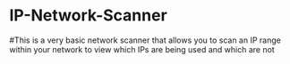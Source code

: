# IP-Network-Scanner
#This is a very basic network scanner that allows you to scan an IP range within your network to view which IPs are being used and which are not
